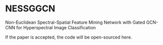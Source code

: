 # NESSGGCN
Non-Euclidean Spectral-Spatial Feature Mining Network with Gated GCN-CNN for Hyperspectral Image Classification


If the paper is accepted, the code will be open-sourced here.

